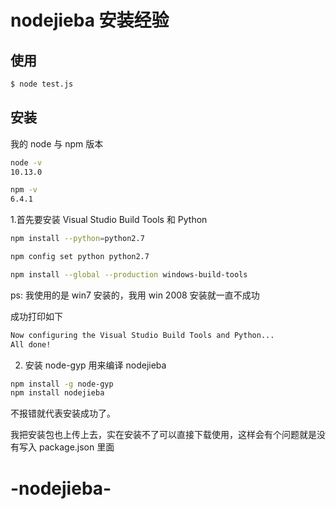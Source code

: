 nodejieba 安装经验
=======

## 使用

```bash
$ node test.js
```
## 安装

我的 node 与 npm 版本
```bash 
node -v 
10.13.0
```
```bash 
npm -v 
6.4.1
```
1.首先要安装 Visual Studio Build Tools 和 Python

```bash 
npm install --python=python2.7
```
```bash 
npm config set python python2.7
```
```bash 
npm install --global --production windows-build-tools
```
ps: 我使用的是 win7 安装的，我用 win 2008 安装就一直不成功


成功打印如下
```bash 
Now configuring the Visual Studio Build Tools and Python...
All done!
```

2. 安装 node-gyp 用来编译 nodejieba
```bash 
npm install -g node-gyp
npm install nodejieba
```
不报错就代表安装成功了。

我把安装包也上传上去，实在安装不了可以直接下载使用，这样会有个问题就是没有写入 package.json 里面
# -nodejieba-
